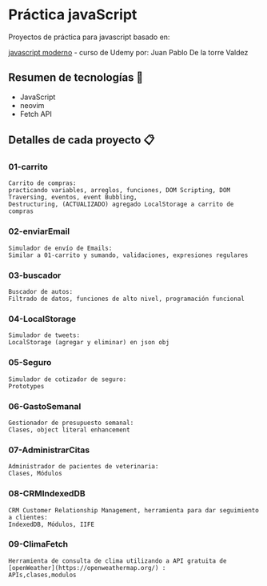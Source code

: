 # Práctica javaScript

Proyectos de práctica para javascript basado en:

[javascript moderno](https://www.udemy.com/course/javascript-moderno-guia-definitiva-construye-10-proyectos) - curso de Udemy por: Juan Pablo De la torre Valdez

## Resumen de tecnologías 📌

- JavaScript
- neovim
- Fetch API

## Detalles de cada proyecto 📋

### 01-carrito

```
Carrito de compras:
practicando variables, arreglos, funciones, DOM Scripting, DOM Traversing, eventos, event Bubbling,
Destructuring, (ACTUALIZADO) agregado LocalStorage a carrito de compras
```

### 02-enviarEmail

```
Simulador de envío de Emails:
Similar a 01-carrito y sumando, validaciones, expresiones regulares
```

### 03-buscador

```
Buscador de autos:
Filtrado de datos, funciones de alto nivel, programación funcional

```

### 04-LocalStorage

```
Simulador de tweets:
LocalStorage (agregar y eliminar) en json obj

```

### 05-Seguro

```
Simulador de cotizador de seguro:
Prototypes

```

### 06-GastoSemanal

```
Gestionador de presupuesto semanal:
Clases, object literal enhancement

```

### 07-AdministrarCitas

```
Administrador de pacientes de veterinaria:
Clases, Módulos

```

### 08-CRMIndexedDB

```
CRM Customer Relationship Management, herramienta para dar seguimiento a clientes:
IndexedDB, Módulos, IIFE

```

### 09-ClimaFetch

```
Herramienta de consulta de clima utilizando a API gratuita de [openWeather](https://openweathermap.org/) :
APIs,clases,modulos

```
